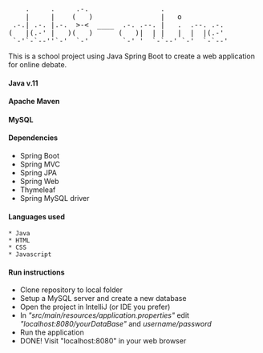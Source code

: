 <pre> 
    .     .     .-.                 .              
    |     |    (   )                |   o
 .-.| .-. |.-.  >-<  ____  .-. .--. |   .  .--. .-.
(   |(.-' |   )(   )      (   )|  | |   |  |  |(.-' 
 `-'`-`--''`-'  `-'        `-' '  `-`--' `-'  `-`--'
</pre>

This is a school project using Java Spring Boot to create a  web application for online debate.

 #### Java v.11

 #### Apache Maven

 #### MySQL

 #### Dependencies
  * Spring Boot
  * Spring MVC
  * Spring JPA
  * Spring Web
  * Thymeleaf
  * Spring MySQL driver

 #### Languages used
    * Java
    * HTML
    * CSS
    * Javascript

 #### Run instructions
  * Clone repository to local folder
  * Setup a MySQL server and create a new database
  * Open the project in IntelliJ (or IDE you prefer)
  * In *"src/main/resources/application.properties"* edit *"localhost:8080/yourDataBase"* and *username/password*
  * Run the application
  * DONE! Visit "localhost:8080" in your web browser
